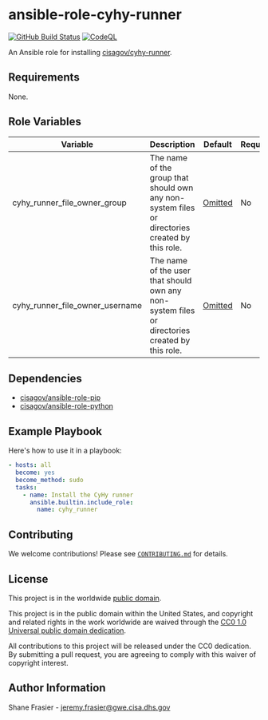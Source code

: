 # ansible-role-cyhy-runner #

[![GitHub Build Status](https://github.com/cisagov/ansible-role-cyhy-runner/workflows/build/badge.svg)](https://github.com/cisagov/ansible-role-cyhy-runner/actions)
[![CodeQL](https://github.com/cisagov/ansible-role-cyhy-runner/workflows/CodeQL/badge.svg)](https://github.com/cisagov/ansible-role-cyhy-runner/actions/workflows/codeql-analysis.yml)

An Ansible role for installing
[cisagov/cyhy-runner](https://github.com/cisagov/cyhy-runner).

## Requirements ##

None.

## Role Variables ##

| Variable | Description | Default | Required |
|----------|-------------|---------|----------|
| cyhy_runner_file_owner_group | The name of the group that should own any non-system files or directories created by this role. | [Omitted](https://docs.ansible.com/ansible/latest/user_guide/playbooks_filters.html#making-variables-optional) | No |
| cyhy_runner_file_owner_username | The name of the user that should own any non-system files or directories created by this role. | [Omitted](https://docs.ansible.com/ansible/latest/user_guide/playbooks_filters.html#making-variables-optional) | No |

## Dependencies ##

- [cisagov/ansible-role-pip](https://github.com/cisagov/ansible-role-pip)
- [cisagov/ansible-role-python](https://github.com/cisagov/ansible-role-python)

## Example Playbook ##

Here's how to use it in a playbook:

```yaml
- hosts: all
  become: yes
  become_method: sudo
  tasks:
    - name: Install the CyHy runner
      ansible.builtin.include_role:
        name: cyhy_runner
```

## Contributing ##

We welcome contributions!  Please see [`CONTRIBUTING.md`](CONTRIBUTING.md) for
details.

## License ##

This project is in the worldwide [public domain](LICENSE).

This project is in the public domain within the United States, and
copyright and related rights in the work worldwide are waived through
the [CC0 1.0 Universal public domain
dedication](https://creativecommons.org/publicdomain/zero/1.0/).

All contributions to this project will be released under the CC0
dedication. By submitting a pull request, you are agreeing to comply
with this waiver of copyright interest.

## Author Information ##

Shane Frasier - <jeremy.frasier@gwe.cisa.dhs.gov>
